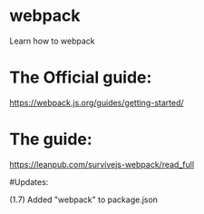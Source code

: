 # webpack
Learn how to webpack


# The Official guide:

https://webpack.js.org/guides/getting-started/


# The guide:

https://leanpub.com/survivejs-webpack/read_full

#Updates:

(1.7) Added "webpack" to package.json